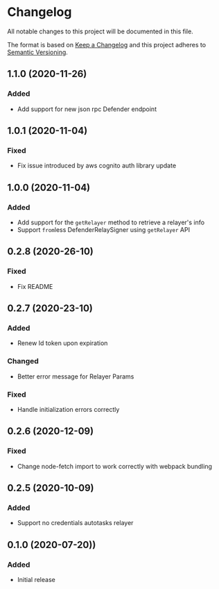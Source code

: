 # Changelog
All notable changes to this project will be documented in this file.

The format is based on [Keep a Changelog](http://keepachangelog.com/en/1.0.0/)
and this project adheres to [Semantic Versioning](http://semver.org/spec/v2.0.0.html).

## 1.1.0 (2020-11-26)
### Added
* Add support for new json rpc Defender endpoint

## 1.0.1 (2020-11-04)
### Fixed
* Fix issue introduced by aws cognito auth library update

## 1.0.0 (2020-11-04)
### Added
* Add support for the `getRelayer` method to retrieve a relayer's info
* Support `from`less DefenderRelaySigner using `getRelayer` API

## 0.2.8 (2020-26-10)
### Fixed
* Fix README

## 0.2.7 (2020-23-10)
### Added
* Renew Id token upon expiration

### Changed
* Better error message for Relayer Params

### Fixed
* Handle initialization errors correctly

## 0.2.6 (2020-12-09)
### Fixed
* Change node-fetch import to work correctly with webpack bundling

## 0.2.5 (2020-10-09)
### Added
* Support no credentials autotasks relayer

## 0.1.0 (2020-07-20))
### Added
* Initial release
